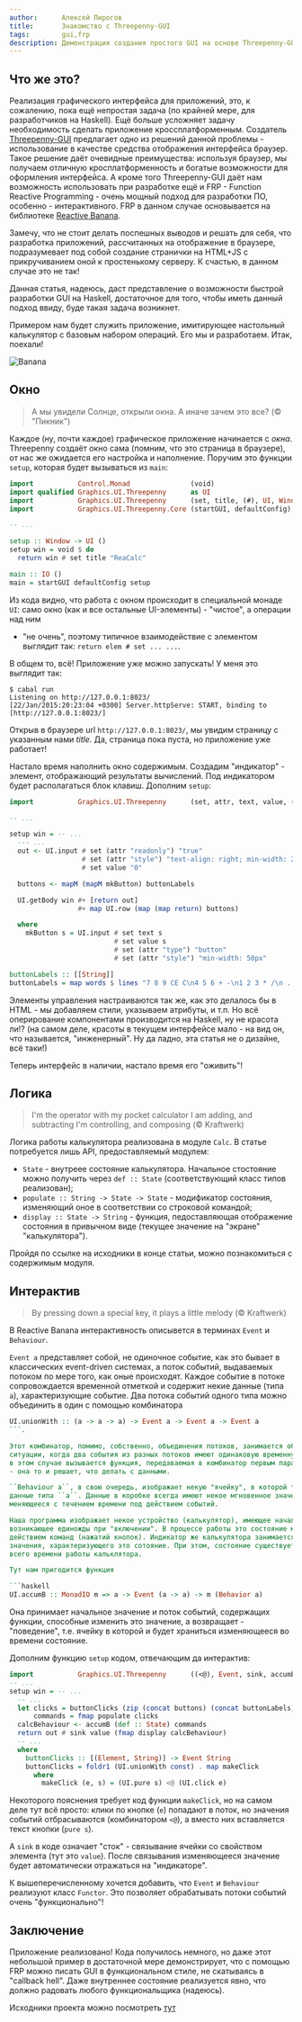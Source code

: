 ```yaml
---
author:      Алексей Пирогов
title:       Знакомство с Threepenny-GUI
tags:        gui,frp
description: Демонстрация создания простого GUI на основе Threepenny-GUI и Reactive Banana
---
```


## Что же это?

Реализация графического интерфейса для приложений, это, к сожалению, пока ещё
непростая задача (по крайней мере, для разработчиков на Haskell). Ещё больше
усложняет задачу необходимость сделать приложение кроссплатформенным. Создатель
[Threepenny-GUI](https://www.haskell.org/haskellwiki/Threepenny-gui) предлагает
одно из решений данной проблемы - использование в качестве средства отображения
интерфейса браузер. Такое решение даёт очевидные преимущества: используя браузер,
мы получаем отличную кросплатформенность и богатые возможности для оформления
интерфейса. А кроме того Threepenny-GUI даёт нам возможность использовать при
разработке ещё и FRP - Function Reactive Programming - очень мощный подход для
разработки ПО, особенно - интерактивного. FRP в данном случае основывается на
библиотеке [Reactive Banana](https://www.haskell.org/haskellwiki/Reactive-banana).

Замечу, что не стоит делать поспешных выводов и решать для себя, что разработка
приложений, рассчитанных на отображение в браузере, подразумевает под собой
создание странички на HTML+JS с прикручиванием оной к простенькому серверу.
К счастью, в данном случае это не так!

Данная статья, надеюсь, даст представление о возможности быстрой разработки
GUI на Haskell, достаточное для того, чтобы иметь данный подход ввиду,
буде такая задача возникнет.

Примером нам будет служить приложение, имитирующее настольный калькулятор
с базовым набором операций. Его мы и разработаем. Итак, поехали!

![Banana](https://www.haskell.org/wikiupload/7/7c/Reactive-Banana-banana.png)

## Окно

> А мы увидели Солнце, открыли окна.
> А иначе зачем это все? (© "Пикник")

Каждое (ну, почти каждое) графическое приложение начинается с *окна*. Threepenny
создаёт окно сама (помним, что это страница в браузере), от нас же ожидается
его настройка и наполнение. Поручим это функции ``setup``, которая будет
вызываться из ``main``:

```haskell
import           Control.Monad               (void)
import qualified Graphics.UI.Threepenny      as UI
import           Graphics.UI.Threepenny      (set, title, (#), UI, Window)
import           Graphics.UI.Threepenny.Core (startGUI, defaultConfig)

-- ...

setup :: Window -> UI ()
setup win = void $ do
  return win # set title "ReaCalc"

main :: IO ()
main = startGUI defaultConfig setup
```

Из кода видно, что работа с окном происходит в специальной монаде ``UI``:
cамо окно (как и все остальные UI-элементы) - "чистое", а операции над ним
 - "не очень", поэтому типичное взаимодействие с элементом выглядит так:
 ``return elem # set ... ...``.

В общем то, всё! Приложение уже можно запускать! У меня это выглядит так:

```shell
$ cabal run
Listening on http://127.0.0.1:8023/
[22/Jan/2015:20:23:04 +0300] Server.httpServe: START, binding to [http://127.0.0.1:8023/]
```

Открыв в браузере url ``http://127.0.0.1:8023/``, мы увидим страницу с
указанным нами _title_. Да, страница пока пуста, но приложение уже работает!

Настало время наполнить окно содержимым. Создадим "индикатор" - элемент,
отображающий результаты вычислений. Под индикатором будет располагаться блок клавиш.
Дополним ``setup``:

```haskell
import           Graphics.UI.Threepenny      (set, attr, text, value, (#+))

-- ...

setup win = -- ...
  --- ...
  out <- UI.input # set (attr "readonly") "true"
                  # set (attr "style") "text-align: right; min-width: 240px"
                  # set value "0"

  buttons <- mapM (mapM mkButton) buttonLabels

  UI.getBody win #+ [return out]
                 #+ map UI.row (map (map return) buttons)

  where
    mkButton s = UI.input # set text s
                          # set value s
                          # set (attr "type") "button"
                          # set (attr "style") "min-width: 50px"

buttonLabels :: [[String]]
buttonLabels = map words $ lines "7 8 9 CE C\n4 5 6 + -\n1 2 3 * /\n . 0 ="
```

Элементы управления настраиваются так же, как это делалось бы в HTML - мы
добавляем стили, указываем атрибуты, и т.п. Но всё оперирование компонентами
производится на Haskell, ну не красота ли!? (на самом деле, красоты в текущем
интерфейсе мало - на вид он, что называется, "инженерный". Ну да ладно,
эта статья не о дизайне, всё таки!)

Теперь интерфейс в наличии, настало время его "оживить"!

## Логика

> I'm the operator with my pocket calculator
> I am adding, and subtracting
> I'm controlling, and composing (© Kraftwerk)

Логика работы калькулятора реализована в модуле ``Calc``. В статье потребуется
лишь API, предоставляемый модулем:

- ``State`` - внутреее состояние калькулятора. Начальное стостояние можно получить
через ``def :: State`` (соответствующий класс типов реализован);
- ``populate :: String -> State -> State`` - модификатор состояния,
изменяющий оное в соответствии со строковой командой;
- ``display :: State -> String`` - функция, педоставляющая отображение состояния
в привычном виде (текущее значение на "экране" "калькулятора").

Пройдя по ссылке на исходники в конце статьи, можно познакомиться с содержимым модуля.

## Интерактив

> By pressing down a special key,
> it plays a little melody (© Kraftwerk)

В Reactive Banana интерактивность описывется в терминах ``Event`` и ``Behaviour``.

``Event a`` представляет собой, не одиночное событие, как это бывает в классических
event-driven системах, а поток событий, выдаваемых потоком по мере того, как оные
происходят. Каждое событие в потоке сопровождается временной отметкой и содержит
некие данные (типа ``a``), характеризующие событие. Два потока событий одного типа
можно объединить в один с помощью комбинатора

```haskell
UI.unionWith :: (a -> a -> a) -> Event a -> Event a -> Event a
```.

Этот комбинатор, помимо, собственно, объединения потоков, занимается обработкой
ситуации, когда два события из разных потоков имеют одинаковую временную отметку:
в этом случае вызывается функция, передаваемая в комбинатор первым параметром
- она то и решает, что делать с данными.

``Behaviour a``, в свою очередь, изображает некую "ячейку", в которой *содержатся*
данные типа ``a``. Данные в коробке всегда имеют некое мгновенное значение,
меняющееся с течением времени под действием событий.

Наша программа изображает некое устройство (калькулятор), имеющее начальное состояние,
возникающее единожды при "включении". В процессе работы это состояние меняется под
действием команд (нажатий кнопок). Индикатор же калькулятора занимается отображением
значения, характеризующего это сотояние. При этом, состояние существует в течении
всего времени работы кальклятора.

Тут нам пригодится функция

```haskell
UI.accumB :: MonadIO m => a -> Event (a -> a) -> m (Behavior a)
```

Она принимает начальное значение и поток событий, содержащих функции, способные
изменить это значение, а возвращает - "поведение", т.е. ячейку в которой и будет
храниться изменяющееся во времени состояние.

Дополним функцию ``setup`` кодом, отвечающим да интерактив:

```haskell
import           Graphics.UI.Threepenny      ((<@), Event, sink, accumB)
-- ...
setup win = -- ...
  -- ...
  let clicks = buttonClicks (zip (concat buttons) (concat buttonLabels))
      commands = fmap populate clicks
  calcBehaviour <- accumB (def :: State) commands
  return out # sink value (fmap display calcBehaviour)
  -- ...
  where
    buttonClicks :: [(Element, String)] -> Event String
    buttonClicks = foldr1 (UI.unionWith const) . map makeClick
      where
        makeClick (e, s) = (UI.pure s) <@ (UI.click e)
```

Некоторого пояснения требует код функции ``makeClick``, но на самом деле тут
всё просто: клики по кнопке (``e``) попадают в поток, но значения событий
отбрасываются (комбинатором ``<@``), а вместо них вставляется текст кнопки
(``pure s``).

А ``sink`` в коде означает "сток" - связывание ячейки со свойством элемента
(тут это ``value``). После связывания изменяющееся значение будет автоматически
отражаться на "индикаторе".

К вышеперечисленному хочется добавить, что ``Event`` и ``Behaviour`` реализуют
класс ``Functor``. Это позволяет обрабатывать потоки событий очень "функционально"!

## Заключение

Приложение реализовано! Кода получилось немного, но даже этот небольшой пример
в достаточной мере демонстрирует, что с помощью FRP можно писать GUI в
функциональном стиле, не скатываясь в "callback hell". Даже внутреннее состояние
реализуется явно, что должно радовать любого функциональщика (надеюсь).

Исходники проекта можно посмотреть [тут](https://bitbucket.org/astynax/threep)

